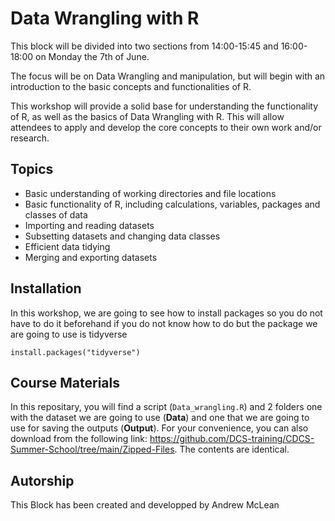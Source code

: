 # Data Wrangling with R 

This block will be divided into two sections from 14:00-15:45 and 16:00-18:00 on Monday the 7th of June.  

The focus will be on Data Wrangling and manipulation, but will begin with an introduction to the basic concepts and functionalities of R.

This workshop will provide a solid base for understanding the functionality of R, as well as the basics of Data Wrangling with R. This will allow attendees to apply and develop the core concepts to their own work and/or research. 

## Topics
* Basic understanding of working directories and file locations 
* Basic functionality of R, including calculations, variables, packages and classes of data 
* Importing and reading datasets 
* Subsetting datasets and changing data classes 
* Efficient data tidying 
* Merging and exporting datasets 


## Installation
In this workshop, we are going to see how to install packages so you do not have to do it beforehand if you do not know how to do but the package we are going to use is tidyverse

```
install.packages("tidyverse")

```

## Course Materials
In this repositary, you will find a  script (`Data_wrangling.R`) and 2 folders one with the dataset we are going to use (**Data**) and one that we are going to use for saving the outputs (**Output**). For your convenience, you can also download from the following link: https://github.com/DCS-training/CDCS-Summer-School/tree/main/Zipped-Files. The contents are identical.

## Autorship
This Block has been created and developped by Andrew McLean 

